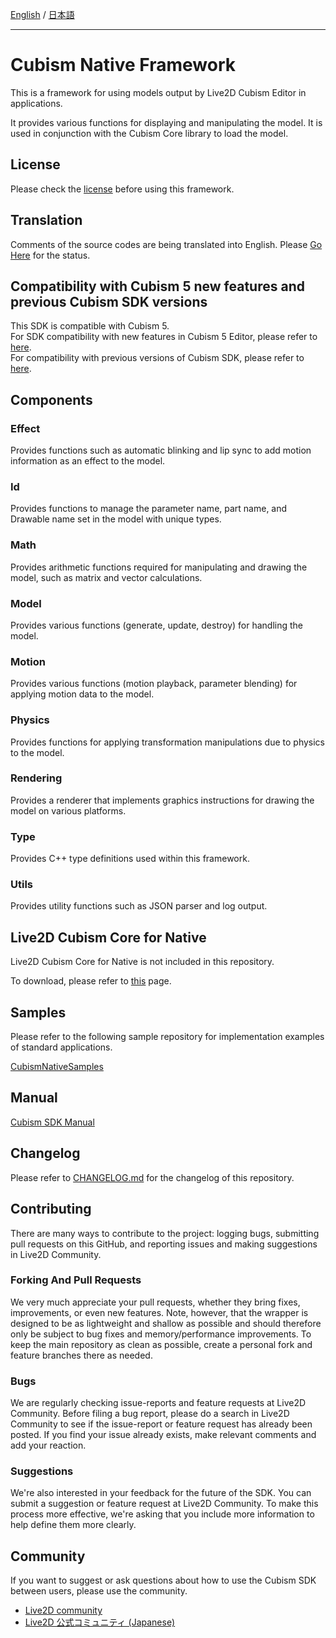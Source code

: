 [English](README.md) / [日本語](README.ja.md)

---

# Cubism Native Framework

This is a framework for using models output by Live2D Cubism Editor in applications.

It provides various functions for displaying and manipulating the model.
It is used in conjunction with the Cubism Core library to load the model.


## License

Please check the [license](LICENSE.md) before using this framework.

## Translation

Comments of the source codes are being translated into English.
Please [Go Here](./TRANSLATION.md) for the status.


## Compatibility with Cubism 5 new features and previous Cubism SDK versions

This SDK is compatible with Cubism 5.  
For SDK compatibility with new features in Cubism 5 Editor, please refer to [here](https://docs.live2d.com/en/cubism-sdk-manual/cubism-5-new-functions/).  
For compatibility with previous versions of Cubism SDK, please refer to [here](https://docs.live2d.com/en/cubism-sdk-manual/compatibility-with-cubism-5/).


## Components

### Effect

Provides functions such as automatic blinking and lip sync to add motion information as an effect to the model.

### Id

Provides functions to manage the parameter name, part name, and Drawable name set in the model with unique types.

### Math

Provides arithmetic functions required for manipulating and drawing the model, such as matrix and vector calculations.

### Model

Provides various functions (generate, update, destroy) for handling the model.

### Motion

Provides various functions (motion playback, parameter blending) for applying motion data to the model.

### Physics

Provides functions for applying transformation manipulations due to physics to the model.

### Rendering

Provides a renderer that implements graphics instructions for drawing the model on various platforms.

### Type

Provides C++ type definitions used within this framework.

### Utils

Provides utility functions such as JSON parser and log output.


## Live2D Cubism Core for Native

Live2D Cubism Core for Native is not included in this repository.

To download, please refer to [this](https://www.live2d.com/download/cubism-sdk/download-native/) page.


## Samples

Please refer to the following sample repository for implementation examples of standard applications.

[CubismNativeSamples](https://github.com/Live2D/CubismNativeSamples)


## Manual

[Cubism SDK Manual](https://docs.live2d.com/cubism-sdk-manual/top/)


## Changelog

Please refer to [CHANGELOG.md](CHANGELOG.md) for the changelog of this repository.


## Contributing

There are many ways to contribute to the project: logging bugs, submitting pull requests on this GitHub, and reporting issues and making suggestions in Live2D Community.

### Forking And Pull Requests

We very much appreciate your pull requests, whether they bring fixes, improvements, or even new features. Note, however, that the wrapper is designed to be as lightweight and shallow as possible and should therefore only be subject to bug fixes and memory/performance improvements. To keep the main repository as clean as possible, create a personal fork and feature branches there as needed.

### Bugs

We are regularly checking issue-reports and feature requests at Live2D Community. Before filing a bug report, please do a search in Live2D Community to see if the issue-report or feature request has already been posted. If you find your issue already exists, make relevant comments and add your reaction.

### Suggestions

We're also interested in your feedback for the future of the SDK. You can submit a suggestion or feature request at Live2D Community. To make this process more effective, we're asking that you include more information to help define them more clearly.


## Community

If you want to suggest or ask questions about how to use the Cubism SDK between users, please use the community.

- [Live2D community](https://community.live2d.com/)
- [Live2D 公式コミュニティ (Japanese)](https://creatorsforum.live2d.com/)
